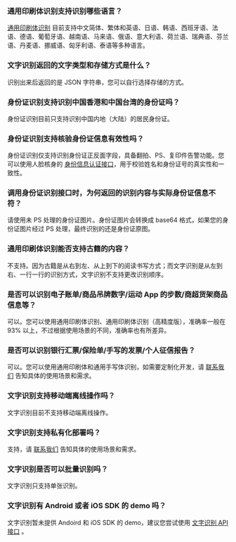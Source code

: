 ### 通用印刷体识别支持识别哪些语言？
[通用印刷体识别](https://cloud.tencent.com/document/product/866/33526) 目前支持中文简体、繁体和英语、日语、韩语、西班牙语、法语、德语、葡萄牙语、越南语、马来语、俄语、意大利语、荷兰语、瑞典语、芬兰语、丹麦语、挪威语、匈牙利语、泰语等多种语言。

### 文字识别返回的文字类型和存储方式是什么？
识别出来后返回的是 JSON 字符串，您可以自行选择存储的方式。

### 身份证识别支持识别中国香港和中国台湾的身份证吗？
身份证识别目前只支持识别中国内地（大陆）的居民身份证。

### 身份证识别支持核验身份证信息有效性吗？
身份证识别仅支持识别身份证正反面字段，具备翻拍、PS、复印件告警功能。您可以使用人脸核身的 [身份信息认证接口](https://cloud.tencent.com/document/api/1007/33188)，用于校验姓名和身份证号的真实性和一致性。

### 调用身份证识别接口时，为何返回的识别内容与实际身份证信息不符？
请使用未 PS 处理的身份证图片。身份证图片会转换成 base64 格式，如果您的身份证图片经过 PS 处理，最终识别的还是身份证原图。

### 通用印刷体识别能否支持古籍的内容？
不支持。因为古籍是从右到左、从上到下的阅读书写方式；而文字识别是从左到右、一行一行的识别方式，文字识别不支持更改识别顺序。


### 是否可以识别电子账单/商品吊牌数字/运动 App 的步数/商超货架商品信息等？
可以。您可以使用通用印刷体识别、通用印刷体识别（高精度版），准确率一般在93% 以上，不过根据使用场景的不同，准确率也有所差异。

### 是否可以识别银行汇票/保险单/手写的发票/个人征信报告？ 
可以。您可以使用通用印刷体和通用手写体识别，如需要定制化开发，请 [联系我们](https://cloud.tencent.com/about/connect) 告知具体的使用场景和需求。

### 文字识别支持移动端离线操作吗？
文字识别目前不支持移动端离线操作。

### 文字识别支持私有化部署吗？ 
支持，请 [联系我们](https://cloud.tencent.com/about/connect) 告知具体的使用场景和需求。

### 文字识别是否可以批量识别吗？
文字识别只支持单张识别。

### 文字识别有 Android 或者 iOS SDK 的 demo 吗？
文字识别暂未提供 Andoird 和 iOS SDK 的 demo，建议您尝试使用 [文字识别 API 接口](https://cloud.tencent.com/document/product/866/33515) 。
